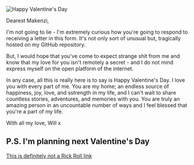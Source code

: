 ![Happy Valentine's Day](https://www.google.com/url?sa=i&url=https%3A%2F%2Fwww.istockphoto.com%2Fphotos%2Fhappy-valentines-day&psig=AOvVaw0l-2UjgiZ__WgrZb68Qp_D&ust=1676447219908000&source=images&cd=vfe&ved=0CA8QjRxqFwoTCKCyrODClP0CFQAAAAAdAAAAABADi)

Dearest Makenzi,

I'm not going to lie - I'm extremely curious how you're going to respond to receiving a letter in this form. It's not only sort of unusual but, tragically hosted on my GitHub repository.

But, I would hope that you've come to expect strange shit from me and know that my love for you isn't remotely a secret - and I do not mind express myself on the open platform of the internet.

In any case, all this is really here is to say is Happy Valentine's Day. I love you with every part of me. You are my home; an endless source of happiness, joy, love, and sstrength in my life, and I can't wait to share countless stories, adventures, and memories with you. You are truly an amazing person in an uncountable number of ways and I feel blessed that you're a part of my life.

With all my love,
Will x

## P.S. I'm planning next Valentine's Day
[This is definitely not a Rick Roll link](https://www.youtube.com/watch?v=co47u19cbds&ab_channel=ThePetCollective)
